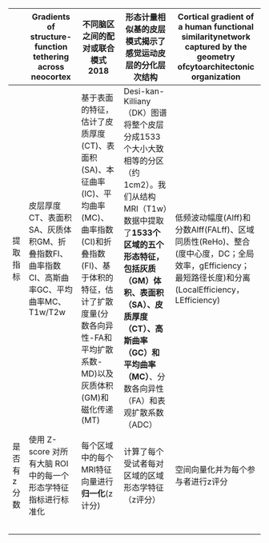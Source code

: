 |             | Gradients of structure-function tethering across neocortex   | 不同脑区之间的配对或联合模式2018                             | 形态计量相似基的皮层模式揭示了感觉运动皮层的分化层次结构     | Cortical gradient of a human functional similaritynetwork captured by the geometry ofcytoarchitectonic organization |
| ----------- | ------------------------------------------------------------ | ------------------------------------------------------------ | ------------------------------------------------------------ | ------------------------------------------------------------ |
| 提取指标    | 皮层厚度CT、表面积SA、灰质体积GM、折叠指数FI、曲率指数CI、高斯曲率GC、平均曲率MC、T1w/T2w | 基于表面的特征，估计了皮质厚度(CT)、表面积(SA)、本征曲率(IC)、平均曲率(MC)、曲率指数(CI)和折叠指数(FI)、基于体积的特征，估计了扩散度量(分数各向异性-FA和平均扩散系数-MD)以及灰质体积(GM)和磁化传递(MT) | Desi-kan-Killiany（DK）图谱将整个皮层分成1533个大小大致相等的分区（约1cm2）。我们从结构MRI（T1w）数据中提取了**1533个区域的五个形态特征，包括灰质（GM）体积、表面积（SA）、皮质厚度（CT）、高斯曲率（GC）和平均曲率（MC）**、分数各向异性（FA）和表观扩散系数（ADC） | 低频波动幅度(Alff)和分数Alff(FALff)、区域同质性(ReHo)、整合(度中心度，DC；全局效率，gEfficiency；最短路径长度)和分离(LocalEfficiency，LEfficiency) |
| 是否有z分数 | 使用 Z-score 对所有大脑 ROI 中的每一个形态学特征指标进行标准化 | 每个区域中的每个MRI特征向量进行**归一化**(z计分)             | 计算了每个受试者每对区域的区域形态学特征（z评分）            | 空间向量化并为每个参与者进行z评分                            |
|             |                                                              |                                                              |                                                              |                                                              |
|             |                                                              |                                                              |                                                              |                                                              |
|             |                                                              |                                                              |                                                              |                                                              |
|             |                                                              |                                                              |                                                              |                                                              |
|             |                                                              |                                                              |                                                              |                                                              |